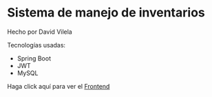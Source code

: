 # Sistema de manejo de inventarios
Hecho por David Vilela

Tecnologías usadas:
- Spring Boot
- JWT
- MySQL

Haga click aquí para ver el [Frontend](https://github.com/DavidVR27/Frontend-Sistema-Manejo-Inventarios)
